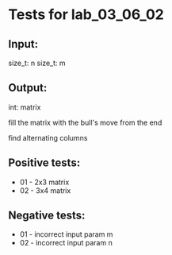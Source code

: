 # Tests for lab_03_06_02

## Input:
size_t: n
size_t: m

## Output:
int: matrix

fill the matrix with the bull's move from the end

find alternating columns

## Positive tests:
- 01 - 2x3 matrix
- 02 - 3x4 matrix

## Negative tests:
- 01 - incorrect input param m
- 02 - incorrect input param n



